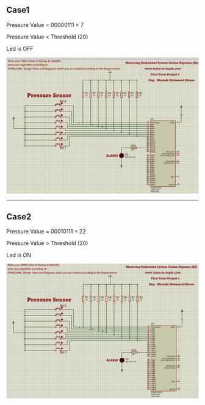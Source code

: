 ## Case1
Pressure Value = 00000111 = 7

Pressure Value < Threshold (20)

Led is OFF

![gitHub](https://github.com/MostafaEdrees11/Mastering_Embedded_System_Online_Diploma/blob/master/Unit5_First%20Term%20Projects/Pressure%20Control%20System/Proteus_Simulation/Led_OFF.gif)

___

## Case2
Pressure Value = 00010111 = 22

Pressure Value > Threshold (20)

Led is ON

![gitHub](https://github.com/MostafaEdrees11/Mastering_Embedded_System_Online_Diploma/blob/master/Unit5_First%20Term%20Projects/Pressure%20Control%20System/Proteus_Simulation/Led_ON.gif) 